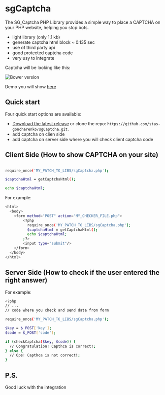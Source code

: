 sgCaptcha
==========

The SG_Captcha PHP Library provides a simple way to place a CAPTCHA on your PHP website, helping you stop bots.
- light library (only 1.1 kb)
- generate captcha html block ~ 0.135 sec
- use of third party api
- good protected captcha code
- very usy to integrate

Captcha will be looking like this:

![Bower version](http://goncharenko.biz/img/libs/sgCaptcha/v1/captcha.png)

Demo you will show [here](http://goncharenko.biz/sg-captcha-demo)

## Quick start

Four quick start options are available:

- [Download the latest release](https://github.com/stas-goncharenko/sgCaptcha/archive/master.zip) or clone the repo: `https://github.com/stas-goncharenko/sgCaptcha.git`.
- add captcha on clien side
- add captcha on server side where you will check client captcha code


Client Side (How to show CAPTCHA on your site)
----------------------------------------------

```bash

require_once('MY_PATCH_TO_LIBS/sgCaptcha.php');

$captchaHtml = getCaptchaHtml();

echo $captchaHtml;
```

For example:

```bash
<html>
  <body>
    <form method="POST" action="MY_CHECKER_FILE.php">
        <?php 
          require_once('MY_PATCH_TO_LIBS/sgCaptcha.php');
          $captchaHtml = getCaptchaHtml();
          echo $captchaHtml;
        ;?>
        <input type="submit"/>
    </form>
  </body>
</html>
```


Server Side (How to check if the user entered the right answer)
--------------------------------------------------------------

For example:

```bash
<?php
// ...
// code where you check and send data from form

require_once('MY_PATCH_TO_LIBS/sgCaptcha.php');

$key = $_POST['key'];
$code = $_POST['code'];

if (checkCaptcha($key, $code)) {
  // Congratulation! Capthca is correct!;
} else {
  // Ops! Capthca is not correct!;
}
```

## P.S.
Good luck with the integration 
